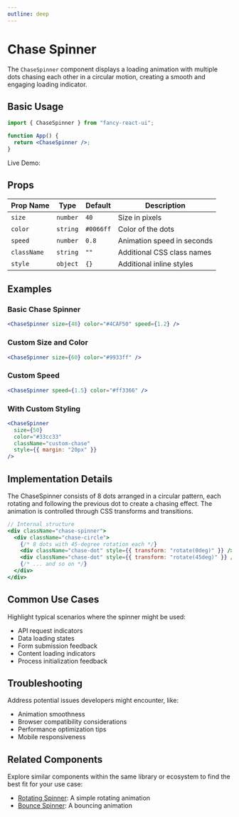 ```yaml
---
outline: deep
---
```


# Chase Spinner

The `ChaseSpinner` component displays a loading animation with multiple dots chasing each other in a circular motion, creating a smooth and engaging loading indicator.

## Basic Usage

```jsx
import { ChaseSpinner } from "fancy-react-ui";

function App() {
  return <ChaseSpinner />;
}
```

Live Demo:

<ChaseWrapper />

## Props

| Prop Name   | Type     | Default   | Description                |
| ----------- | -------- | --------- | -------------------------- |
| `size`      | `number` | `40`      | Size in pixels             |
| `color`     | `string` | `#0066ff` | Color of the dots          |
| `speed`     | `number` | `0.8`     | Animation speed in seconds |
| `className` | `string` | `""`      | Additional CSS class names |
| `style`     | `object` | `{}`      | Additional inline styles   |

## Examples

### Basic Chase Spinner

```jsx
<ChaseSpinner size={48} color="#4CAF50" speed={1.2} />
```

### Custom Size and Color

```jsx
<ChaseSpinner size={60} color="#9933ff" />
```

### Custom Speed

```jsx
<ChaseSpinner speed={1.5} color="#ff3366" />
```

### With Custom Styling

```jsx
<ChaseSpinner
  size={50}
  color="#33cc33"
  className="custom-chase"
  style={{ margin: "20px" }}
/>
```

## Implementation Details

The ChaseSpinner consists of 8 dots arranged in a circular pattern, each rotating and following the previous dot to create a chasing effect. The animation is controlled through CSS transforms and transitions.

```jsx
// Internal structure
<div className="chase-spinner">
  <div className="chase-circle">
    {/* 8 dots with 45-degree rotation each */}
    <div className="chase-dot" style={{ transform: "rotate(0deg)" }} />
    <div className="chase-dot" style={{ transform: "rotate(45deg)" }} />
    {/* ... and so on */}
  </div>
</div>
```

## Common Use Cases

Highlight typical scenarios where the spinner might be used:

- API request indicators
- Data loading states
- Form submission feedback
- Content loading indicators
- Process initialization feedback

## Troubleshooting

Address potential issues developers might encounter, like:

- Animation smoothness
- Browser compatibility considerations
- Performance optimization tips
- Mobile responsiveness

## Related Components

Explore similar components within the same library or ecosystem to find the best fit for your use case:

- [Rotating Spinner](/loaders/rotating-spinner.html): A simple rotating animation
- [Bounce Spinner](/loaders/bounce-spinner.html): A bouncing animation

